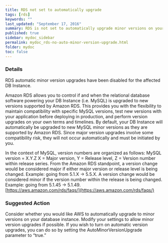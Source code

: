 ```yaml
---
title: RDS not set to automatically upgrade
tags: [rds]
keywords: ""
last_updated: "September 17, 2016"
summary: RDS is not set to automatically upgrade minor versions on your database instance
published: true
sidebar: mydoc_sidebar
permalink: mydoc_rds-no-auto-minor-version-upgrade.html
folder: mydoc
toc: false
---
```


### Details  
RDS automatic minor version upgrades have been disabled for the affected DB Instance.

Amazon RDS allows you to control if and when the relational database software powering your DB Instance (i.e. MySQL) is upgraded to new versions supported by Amazon RDS. This provides you with the flexibility to maintain compatibility with specific MySQL versions, test new versions with your application before deploying in production, and perform version upgrades on your own terms and timelines. By default, your DB Instance will automatically be upgraded to new MySQL minor versions as they are supported by Amazon RDS. Since major version upgrades involve some compatibility risk, they will not occur automatically and must be initiated by you.

In the context of MySQL, version numbers are organized as follows:
MySQL version = X.Y.Z
X = Major version, Y = Release level, Z = Version number within release series.
From the Amazon RDS standpoint, a version change would be considered major if either major version or release level is being changed. Example: going from 5.1.X -> 5.5.X. A version change would be considered minor if the version number within the release is being changed. Example: going from 5.1.45 -> 5.1.49.  
[https://aws.amazon.com/rds/faqs/](https://aws.amazon.com/rds/faqs/)  

### Suggested Action  
Consider whether you would like AWS to automatically upgrade to minor versions on your database instance. Modify your settings to allow minor version upgrades if possible. If you wish to turn on automatic version upgrades, you can do so by setting the AutoMinorVersionUpgrade parameter to “true.”  
